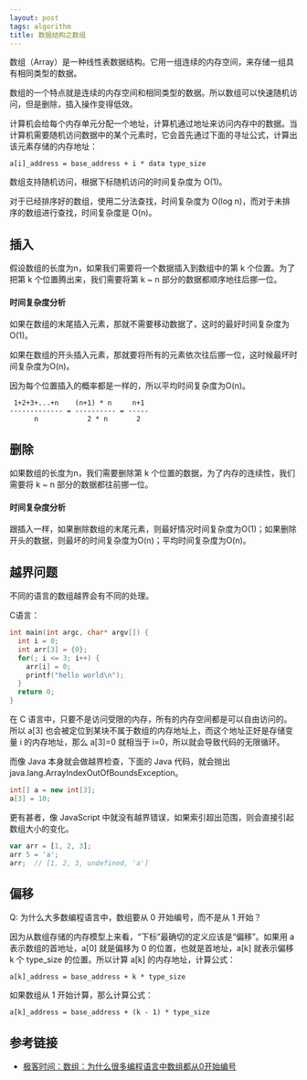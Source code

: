 ```yaml
---
layout: post
tags: algorithm
title: 数据结构之数组
---
```

数组（Array）是一种线性表数据结构。它用一组连续的内存空间，来存储一组具有相同类型的数据。

数组的一个特点就是连续的内存空间和相同类型的数据。所以数组可以快速随机访问，但是删除，插入操作变得低效。

计算机会给每个内存单元分配一个地址，计算机通过地址来访问内存中的数据。当计算机需要随机访问数据中的某个元素时，它会首先通过下面的寻址公式，计算出该元素存储的内存地址：
```
a[i]_address = base_address + i * data type_size
```

数组支持随机访问，根据下标随机访问的时间复杂度为 O(1)。

对于已经排序好的数组，使用二分法查找，时间复杂度为 O(log n)，而对于未排序的数组进行查找，时间复杂度是 O(n)。

## 插入
假设数组的长度为n，如果我们需要将一个数据插入到数组中的第 k 个位置。为了把第 k 个位置腾出来，我们需要将第 k ~ n 部分的数据都顺序地往后挪一位。

#### 时间复杂度分析
如果在数组的末尾插入元素，那就不需要移动数据了，这时的最好时间复杂度为O(1)。

如果在数组的开头插入元素，那就要将所有的元素依次往后挪一位，这时候最坏时间复杂度为O(n)。

因为每个位置插入的概率都是一样的，所以平均时间复杂度为O(n)。
```
 1+2+3+...+n    (n+1) * n     n+1
------------- = ---------- = -----
      n            2 * n       2
```

## 删除
如果数组的长度为n，我们需要删除第 k 个位置的数据，为了内存的连续性，我们需要将 k ~ n 部分的数据都往前挪一位。

#### 时间复杂度分析
跟插入一样，如果删除数组的末尾元素，则最好情况时间复杂度为O(1)；如果删除开头的数据，则最坏的时间复杂度为O(n)；平均时间复杂度为O(n)。

## 越界问题
不同的语言的数组越界会有不同的处理。

C语言：
```C
int main(int argc, char* argv[]) {
  int i = 0;
  int arr[3] = {0};
  for(; i <= 3; i++) {
    arr[i] = 0;
    printf("hello world\n");
  }
  return 0;
}
```
在 C 语言中，只要不是访问受限的内存，所有的内存空间都是可以自由访问的。所以 a[3] 也会被定位到某块不属于数组的内存地址上，而这个地址正好是存储变量 i 的内存地址，那么 a[3]=0 就相当于 i=0，所以就会导致代码的无限循环。

而像 Java 本身就会做越界检查，下面的 Java 代码，就会抛出 java.lang.ArrayIndexOutOfBoundsException。
```java
int[] a = new int[3];
a[3] = 10;
```

更有甚者，像 JavaScript 中就没有越界错误，如果索引超出范围，则会直接引起数组大小的变化。
```javascript
var arr = [1, 2, 3];
arr 5 = 'a';
arr;  // [1, 2, 3, undefined, 'a']
```

## 偏移
Q: 为什么大多数编程语言中，数组要从 0 开始编号，而不是从 1 开始？

因为从数组存储的内存模型上来看，“下标”最确切的定义应该是“偏移”。如果用 a 表示数组的首地址，a[0] 就是偏移为 0 的位置，也就是首地址，a[k] 就表示偏移 k 个 type_size 的位置。所以计算 a[k] 的内存地址，计算公式：
```
a[k]_address = base_address + k * type_size
```

如果数组从 1 开始计算，那么计算公式：
```
a[k]_address = base_address + (k - 1) * type_size
```

## 参考链接
- [极客时间：数组：为什么很多编程语言中数组都从0开始编号](https://time.geekbang.org/column/article/40961)
